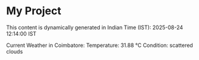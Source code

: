 # My Project

This content is dynamically generated in Indian Time (IST): 2025-08-24 12:14:00 IST


Current Weather in Coimbatore:
Temperature: 31.88 °C
Condition: scattered clouds
